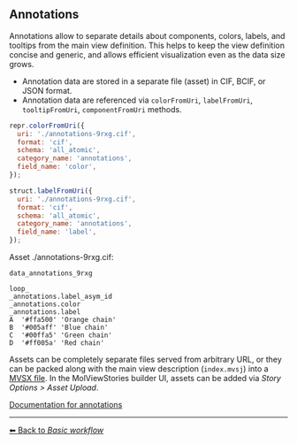 ## Annotations

Annotations allow to separate details about components, colors, labels, and tooltips from the main view definition. This helps to keep the view definition concise and generic, and allows efficient visualization even as the data size grows. 

- Annotation data are stored in a separate file (asset) in CIF, BCIF, or JSON format. 
- Annotation data are referenced via `colorFromUri`, `labelFromUri`, `tooltipFromUri`, `componentFromUri` methods.

```js
repr.colorFromUri({ 
  uri: './annotations-9rxg.cif',
  format: 'cif',
  schema: 'all_atomic',
  category_name: 'annotations',
  field_name: 'color',
});

struct.labelFromUri({ 
  uri: './annotations-9rxg.cif',
  format: 'cif',
  schema: 'all_atomic',
  category_name: 'annotations',
  field_name: 'label',
});
```

Asset ./annotations-9rxg.cif:

```
data_annotations_9rxg

loop_
_annotations.label_asym_id
_annotations.color
_annotations.label
A  '#ffa500' 'Orange chain'
B  '#005aff' 'Blue chain'
C  '#00ffa5' 'Green chain'
D  '#ff005a' 'Red chain'
```

Assets can be completely separate files served from arbitrary URL, or they can be packed along with the main view description (`index.mvsj`) into a [MVSX file](https://molstar.org/mol-view-spec-docs/#mvsx). In the MolViewStories builder UI, assets can be added via *Story Options > Asset Upload*.

[Documentation for annotations](https://molstar.org/mol-view-spec-docs/annotations/)

---

[&#x2B05; Back to *Basic workflow*](#intro)
